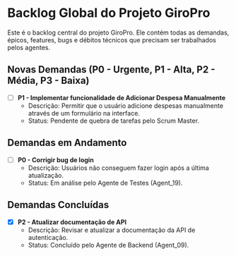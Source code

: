 # Backlog Global do Projeto GiroPro

<!-- ATENÇÃO: Não modifique ou remova este cabeçalho e a estrutura geral deste arquivo. Ele é essencial para o funcionamento do sistema. Novas demandas devem ser adicionadas na seção apropriada. -->

Este é o backlog central do projeto GiroPro. Ele contém todas as demandas, épicos, features, bugs e débitos técnicos que precisam ser trabalhados pelos agentes.

## Novas Demandas (P0 - Urgente, P1 - Alta, P2 - Média, P3 - Baixa)

- [ ] **P1 - Implementar funcionalidade de Adicionar Despesa Manualmente**
  - Descrição: Permitir que o usuário adicione despesas manualmente através de um formulário na interface.
  - Status: Pendente de quebra de tarefas pelo Scrum Master.

## Demandas em Andamento

- [ ] **P0 - Corrigir bug de login**
  - Descrição: Usuários não conseguem fazer login após a última atualização.
  - Status: Em análise pelo Agente de Testes (Agent_19).

## Demandas Concluídas

- [x] **P2 - Atualizar documentação de API**
  - Descrição: Revisar e atualizar a documentação da API de autenticação.
  - Status: Concluído pelo Agente de Backend (Agent_09).


